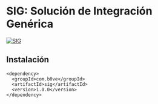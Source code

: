 # SIG: Solución de Integración Genérica

[![SIG](https://maven-badges.herokuapp.com/maven-central/com.b0ve/sig/badge.svg)](https://maven-badges.herokuapp.com/maven-central/com.b0ve/sig)

## Instalación

```
<dependency>
  <groupId>com.b0ve</groupId>
  <artifactId>sig</artifactId>
  <version>1.0.0</version>
</dependency>
```
